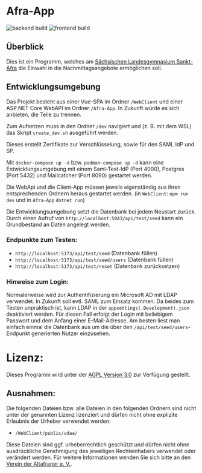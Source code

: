 # Afra-App

![backend build](https://github.com/Altafraner/afra-app/actions/workflows/backend.yml/badge.svg)
![frontend build](https://github.com/Altafraner/afra-app/actions/workflows/webclient.yml/badge.svg)

## Überblick
Dies ist ein Programm, welches am [Sächsischen Landesgymnasium Sankt-Afra](https://sankt-afra.de) die Einwahl in die Nachmittagsangebote ermöglichen soll.

## Entwicklungsumgebung
Das Projekt besteht aus einer Vue-SPA im Ordner `/WebClient` und einer ASP.NET Core WebAPI im Ordner `/Afra-App`. In Zukunft würde es sich anbieten, die Teile zu trennen.

Zum Aufsetzen muss in den Ordner `/dev` navigiert und (z. B. mit dem WSL) das Skript `create_dev.sh` ausgeführt werden.

Dieses erstellt Zertifikate zur Verschlüsselung, sowie für den SAML IdP und SP.

Mit `docker-compose up -d` bzw. `podman-compose up -d` kann eine Entwicklungsumgebung mit einem Saml-Test-IdP (Port 4000), Postgres (Port 5432) und Mailcatcher (Port 8090) gestartet werden.

Die WebApi und die Client-App müssen jeweils eigenständig aus ihren entsprechenden Ordnern heraus gestartet werden. (in `WebClient`: `npm run dev` und in `Afra-App` `dotnet run`)

Die Entwicklungsumgebung setzt die Datenbank bei jedem Neustart zurück. Durch einen Aufruf von `http://localhost:5043/api/test/seed` kann ein Grundbestand an Daten angelegt werden.

### Endpunkte zum Testen:
- `http://localhost:5173/api/test/seed` (Datenbank füllen)
- `http://localhost:5173/api/test/seed/users` (Datenbank füllen)
- `http://localhost:5173/api/test/reset` (Datenbank zurücksetzen)

### Hinweise zum Login:
Normalerweise wird zur Authentifizierung ein Microsoft AD mit LDAP verwendet. In Zukunft soll evtl. SAML zum Einsatz kommen. Da beides zum Testen unpraktisch ist, kann LDAP in der `appsettings(.Development).json` deaktiviert werden. Für diesen Fall erfolgt der Login mit beliebigem Passwort und dem Anfang einer E-Mail-Adresse. Am besten liest man einfach einmal die Datenbank aus um die über den `/api/test/seed/users`-Endpunkt generierten Nutzer einzusehen.

# Lizenz:
Dieses Programm wird unter der [AGPL Version 3.0](LICENSE) zur Verfügung gestellt.

## Ausnahmen:
Die folgenden Dateien bzw. alle Dateien in den folgenden Ordnern sind nicht unter der genannten Lizenz lizenziert und dürfen nicht ohne explizite Erlaubnis der Urheber verwendet werden:
- `/WebClient/public/vdaa/`

Diese Dateien sind ggf. urheberrechtlich geschützt und dürfen nicht ohne ausdrückliche Genehmigung des jeweiligen Rechteinhabers verwendet oder verändert werden. Für weitere Informationen wenden Sie sich bitte an den [Verein der Altafraner e. V.](https://verein-der-altafraner.de/).
